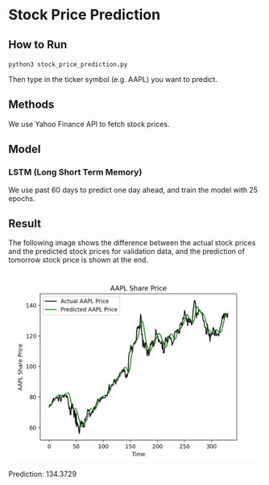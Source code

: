 # Stock Price Prediction

## How to Run
  `python3 stock_price_prediction.py`
  
  Then type in the ticker symbol (e.g. AAPL) you want to predict.
  
## Methods
We use Yahoo Finance API to fetch stock prices.

## Model
### LSTM (Long Short Term Memory)
We use past 60 days to predict one day ahead, and train the model with 25 epochs.

## Result
The following image shows the difference between the actual stock prices and the predicted stock prices for validation data, and the prediction of tomorrow stock price is shown at the end.

![image](https://github.com/wutonytt/Stock-Price-Prediction/blob/0675b3d72485f7e65f9c4bcec97cffef5113d206/Figure_1.png)

Prediction: 134.3729
